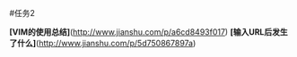 #任务2

**[VIM的使用总结]**(http://www.jianshu.com/p/a6cd8493f017)
**[输入URL后发生了什么]**(http://www.jianshu.com/p/5d750867897a)